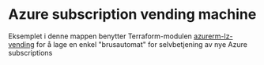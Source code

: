 # Azure subscription vending machine

Eksemplet i denne mappen benytter Terraform-modulen [azurerm-lz-vending](https://github.com/Azure/terraform-azurerm-lz-vending/wiki/Example-3-YAML-data-files) for å lage en enkel "brusautomat" for selvbetjening av nye Azure subscriptions